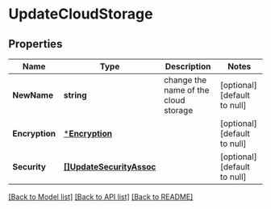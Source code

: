 # UpdateCloudStorage

## Properties
Name | Type | Description | Notes
------------ | ------------- | ------------- | -------------
**NewName** | **string** | change the name of the cloud storage | [optional] [default to null]
**Encryption** | [***Encryption**](Encryption.md) |  | [optional] [default to null]
**Security** | [**[]UpdateSecurityAssoc**](UpdateSecurityAssoc.md) |  | [optional] [default to null]

[[Back to Model list]](../README.md#documentation-for-models) [[Back to API list]](../README.md#documentation-for-api-endpoints) [[Back to README]](../README.md)

